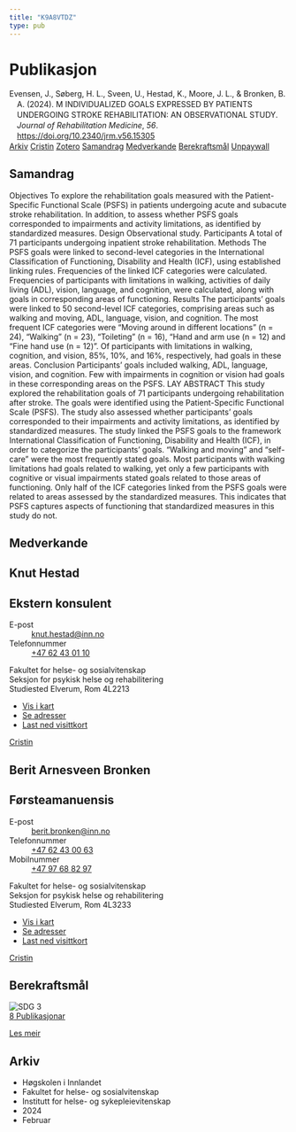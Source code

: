 ```yaml
---
title: "K9A8VTDZ"
type: pub
---
```

<h1>Publikasjon</h1>
<article id="csl-bib-container-K9A8VTDZ" class="csl-bib-container">
  <div class="csl-bib-body" style="line-height: 1.35; padding-left: 1em; text-indent:-1em;">
  <div class="csl-entry">Evensen, J., S&#xF8;berg, H. L., Sveen, U., Hestad, K., Moore, J. L., &amp; Bronken, B. A. (2024). M INDIVIDUALIZED GOALS EXPRESSED BY PATIENTS UNDERGOING STROKE REHABILITATION: AN OBSERVATIONAL STUDY. <i>Journal of Rehabilitation Medicine</i>, <i>56</i>. <a href="https://doi.org/10.2340/jrm.v56.15305">https://doi.org/10.2340/jrm.v56.15305</a></div>
</div>
  <div class="csl-bib-buttons">
    <a href="#taxonomy-article-K9A8VTDZ" class="csl-bib-button">Arkiv</a>
    <a href="https://app.cristin.no/results/show.jsf?id=2248327" alt="Cristin URL" class="csl-bib-button">Cristin</a>
    <a href="http://zotero.org/groups/5402882/items/K9A8VTDZ" alt="Zotero URL" class="csl-bib-button">Zotero</a>
    <a href="#abstract-article-K9A8VTDZ" class="csl-bib-button">Samandrag</a>
    <a href="#contributors-article-K9A8VTDZ" class="csl-bib-button">Medverkande</a>
    <a href="#sdg-article-K9A8VTDZ" class="csl-bib-button">Berekraftsmål</a>
    <a href="https://medicaljournalssweden.se/jrm/article/download/15305/45089" class="csl-bib-button">Unpaywall</a>
  </div>
  <div id="csl-bib-meta-container-K9A8VTDZ"></div>
</article>
<div id="csl-bib-meta-K9A8VTDZ" class="csl-bib-meta">
  <article id="abstract-article-K9A8VTDZ" class="abstract-article">
    <h1>Samandrag</h1>
    Objectives To explore the rehabilitation goals measured with the Patient-Specific Functional Scale (PSFS) in patients undergoing acute and subacute stroke rehabilitation. In addition, to assess whether PSFS goals corresponded to impairments and activity limitations, as identified by standardized measures. Design Observational study. Participants A total of 71 participants undergoing inpatient stroke rehabilitation. Methods The PSFS goals were linked to second-level categories in the International Classification of Functioning, Disability and Health (ICF), using established linking rules. Frequencies of the linked ICF categories were calculated. Frequencies of participants with limitations in walking, activities of daily living (ADL), vision, language, and cognition, were calculated, along with goals in corresponding areas of functioning. Results The participants’ goals were linked to 50 second-level ICF categories, comprising areas such as walking and moving, ADL, language, vision, and cognition. The most frequent ICF categories were “Moving around in different locations” (n = 24), “Walking” (n = 23), “Toileting” (n = 16), “Hand and arm use (n = 12) and “Fine hand use (n = 12)”. Of participants with limitations in walking, cognition, and vision, 85%, 10%, and 16%, respectively, had goals in these areas. Conclusion Participants’ goals included walking, ADL, language, vision, and cognition. Few with impairments in cognition or vision had goals in these corresponding areas on the PSFS. LAY ABSTRACT This study explored the rehabilitation goals of 71 participants undergoing rehabilitation after stroke. The goals were identified using the Patient-Specific Functional Scale (PSFS). The study also assessed whether participants’ goals corresponded to their impairments and activity limitations, as identified by standardized measures. The study linked the PSFS goals to the framework International Classification of Functioning, Disability and Health (ICF), in order to categorize the participants’ goals. “Walking and moving” and “self-care” were the most frequently stated goals. Most participants with walking limitations had goals related to walking, yet only a few participants with cognitive or visual impairments stated goals related to those areas of functioning. Only half of the ICF categories linked from the PSFS goals were related to areas assessed by the standardized measures. This indicates that PSFS captures aspects of functioning that standardized measures in this study do not.
  </article>
  <article id="contributors-article-K9A8VTDZ" class="contributors-article">
    <h1>Medverkande</h1>
    <div class="personas"> <div class="vrtx-hinn-person-card"> <div class="photo"> <i class="lar la-user-circle missing-person"></i> </div> <div class="info"> <hgroup><h1>Knut Hestad</h1> <h2>Ekstern konsulent</h2> </hgroup><dl> <dt>E-post</dt> <dd> <a href="mailto:knut.hestad@inn.no">knut.hestad@inn.no</a> </dd> <dt>Telefonnummer</dt> <dd><a href="tel:+4762430110"> +47 62 43 01 10 </a></dd> </dl> <p> Fakultet for helse- og sosialvitenskap<br> Seksjon for psykisk helse og rehabilitering<br> Studiested Elverum, Rom 4L2213 </p> <ul class="vrtx-hinn-links"> <li><a href="https://www.google.com/maps?q=60.88177,11.53669">Vis i kart</a></li> <li><a href="https://www.inn.no/finn-en-ansatt/knut-hestad.html#vrtx-hinn-addresses">Se adresser</a></li> <li><a href="https://www.inn.no/finn-en-ansatt/knut-hestad.html?vrtx=vcf">Last ned visittkort</a></li> </ul> </div> </div> <a href="https://app.cristin.no/persons/show.jsf?id=43557" alt="Cristin URL" class="personas-cristin">Cristin</a> </div> <div class="personas"> <div class="vrtx-hinn-person-card"> <div class="photo"> <i class="lar la-user-circle missing-person"></i> </div> <div class="info"> <hgroup><h1>Berit Arnesveen Bronken</h1> <h2>Førsteamanuensis</h2> </hgroup><dl> <dt>E-post</dt> <dd> <a href="mailto:berit.bronken@inn.no">berit.bronken@inn.no</a> </dd> <dt>Telefonnummer</dt> <dd><a href="tel:+4762430063"> +47 62 43 00 63 </a></dd> <dt>Mobilnummer</dt> <dd><a href="tel:+4797688297"> +47 97 68 82 97 </a></dd> </dl> <p> Fakultet for helse- og sosialvitenskap<br> Seksjon for psykisk helse og rehabilitering<br> Studiested Elverum, Rom 4L3233 </p> <ul class="vrtx-hinn-links"> <li><a href="https://www.google.com/maps?q=60.88177,11.53669">Vis i kart</a></li> <li><a href="https://www.inn.no/finn-en-ansatt/berit-bronken.html#vrtx-hinn-addresses">Se adresser</a></li> <li><a href="https://www.inn.no/finn-en-ansatt/berit-bronken.html?vrtx=vcf">Last ned visittkort</a></li> </ul> </div> </div> <a href="https://app.cristin.no/persons/show.jsf?id=10549" alt="Cristin URL" class="personas-cristin">Cristin</a> </div>
  </article>
  <article id="sdg-article-K9A8VTDZ" class="sdg-article">
    <h1>Berekraftsmål</h1>
    <div class="sdg-container"><div id="sdg3" class="sdg"> <img src="{{< params subfolder >}}images/sdg/sdg03_no.png" class="image" alt="SDG 3"> <div class="sdg-overlay"> <a href="{{< params subfolder >}}no/archive/?sdg=3#archive" class="sdg-publication-count"><span>8</span> Publikasjonar</a> <p><a href="NA" class="sdg-read-more">Les meir</a></p> </div> </div></div>
  </article>
  <article id="taxonomy-article-K9A8VTDZ" class="taxonomy-article">
    <h1>Arkiv</h1>
    <ul>
      <li>Høgskolen i Innlandet</li>
      <li>Fakultet for helse- og sosialvitenskap</li>
      <li>Institutt for helse- og sykepleievitenskap</li>
      <li>2024</li>
      <li>Februar</li>
    </ul>
  </article>
</div>
